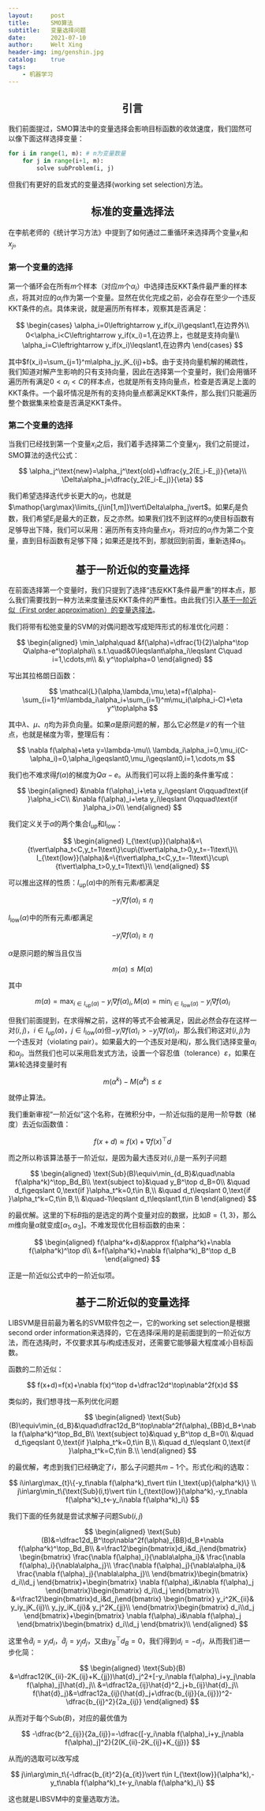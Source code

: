 ```yaml
---
layout:     post
title:      SMO算法
subtitle:   变量选择问题
date:       2021-07-10
author:     Welt Xing
header-img: img/genshin.jpg
catalog:    true
tags:
    - 机器学习
---
```


## <center>引言

我们前面提过，SMO算法中的变量选择会影响目标函数的收敛速度，我们固然可以像下面这样选择变量：

```python
for i in range(1, m): # m为变量数量
    for j in range(i+1, m):
        solve subProblem(i, j)
```

但我们有更好的启发式的变量选择(working set selection)方法。

## <center>标准的变量选择法

在李航老师的《统计学习方法》中提到了如何通过二重循环来选择两个变量$x_i$和$x_j$。

### 第一个变量的选择

第一个循环会在所有$m$个样本（对应$m$个$\alpha_i$）中选择违反KKT条件最严重的样本点，将其对应的$\alpha_i$作为第一个变量。显然在优化完成之前，必会存在至少一个违反KKT条件的点。具体来说，就是遍历所有样本，观察其是否满足：

$$
\begin{cases}
\alpha_i=0\leftrightarrow y_if(x_i)\geqslant1,在边界外\\
0<\alpha_i<C\leftrightarrow y_if(x_i)=1,在边界上，也就是支持向量\\
\alpha_i=C\leftrightarrow y_if(x_i)\leqslant1,在边界内
\end{cases}
$$

其中$f(x_i)=\sum_{j=1}^m\alpha_jy_jK_{ij}+b$。由于支持向量机解的稀疏性，我们知道对解产生影响的只有支持向量，因此在选择第一个变量时，我们会用循环遍历所有满足$0<\alpha_i<C$的样本点，也就是所有支持向量点，检查是否满足上面的KKT条件。一个最坏情况是所有的支持向量点都满足KKT条件，那么我们只能遍历整个数据集来检查是否满足KKT条件。

### 第二个变量的选择

当我们已经找到第一个变量$x_i$之后，我们着手选择第二个变量$x_j$，我们之前提过，SMO算法的迭代公式：

$$
\alpha_j^\text{new}=\alpha_j^\text{old}+\dfrac{y_2(E_i-E_j)}{\eta}\\
\Delta\alpha_j=\dfrac{y_2(E_i-E_j)}{\eta}
$$

我们希望选择迭代步长更大的$\alpha_j$，也就是$\mathop{\arg\max}\limits_{j\in[1,m]}\vert\Delta\alpha_j\vert$。如果$E_j$是负数，我们希望$E_j$是最大的正数，反之亦然。如果我们找不到这样的$\alpha_j$使目标函数有足够导出下降，我们可以采用：遍历所有支持向量点$x_j$，将对应的$\alpha_j$作为第二个变量，直到目标函数有足够下降；如果还是找不到，那就回到前面，重新选择$\alpha_1$。

## <center>基于一阶近似的变量选择

在前面选择第一个变量时，我们只提到了选择“违反KKT条件最严重”的样本点，那么我们需要找到一种方法来度量违反KKT条件的严重性。由此我们引入[基于一阶近似（First order approximation）的变量选择法](https://www.jmlr.org/papers/volume6/fan05a/fan05a.pdf)。

我们将带有松弛变量的SVM的对偶问题改写成矩阵形式的标准优化问题：

$$
\begin{aligned}
\min_\alpha\quad &f(\alpha)=\dfrac{1}{2}\alpha^\top Q\alpha-e^\top\alpha\\
s.t.\quad&0\leqslant\alpha_i\leqslant C\quad i=1,\cdots,m\\
&\ y^\top\alpha=0
\end{aligned}
$$

写出其拉格朗日函数：

$$
\mathcal{L}(\alpha,\lambda,\mu,\eta)=f(\alpha)-\sum_{i=1}^m\lambda_i\alpha_i+\sum_{i=1}^m\mu_i(\alpha_i-C)+\eta y^\top\alpha
$$

其中$\lambda$、$\mu$、$\eta$均为非负向量。如果$\alpha$是原问题的解，那么它必然是$\mathcal{L}$的有一个驻点，也就是梯度为零，整理后有：

$$
\nabla f(\alpha)+\eta y=\lambda-\mu\\
\lambda_i\alpha_i=0,\mu_i(C-\alpha_i)=0,\alpha_i\geqslant0,\mu_i\geqslant0,i=1,\cdots,m
$$

我们也不难求得$f(\alpha)$的梯度为$Q\alpha-e$。从而我们可以将上面的条件重写成：

$$
\begin{aligned}
&\nabla f(\alpha)_i+\eta y_i\geqslant 0\qquad\text{if }\alpha_i<C\\
&\nabla f(\alpha)_i+\eta y_i\leqslant 0\qquad\text{if }\alpha_i>0\\
\end{aligned}
$$

我们定义关于$\alpha$的两个集合$I_{\text{up}}$和$I_{\text{low}}$：

$$
\begin{aligned}
I_{\text{up}}(\alpha)&=\{t\vert\alpha_t<C,y_t=1\text\}\cup\{t\vert\alpha_t>0,y_t=-1\text\}\\
I_{\text{low}}(\alpha)&=\{t\vert\alpha_t<C,y_t=-1\text\}\cup\{t\vert\alpha_t>0,y_t=1\text\}\\
\end{aligned}
$$

可以推出这样的性质：$I_\text{up}(\alpha)$中的所有元素$i$都满足

$$
-y_i\nabla f(\alpha)_i\leqslant\eta
$$

$I_\text{low}(\alpha)$中的所有元素$i$都满足

$$-y_i\nabla f(\alpha)_i\geqslant\eta$$

$\alpha$是原问题的解当且仅当

$$
m(\alpha)\leqslant M(\alpha)
$$

其中

$$
m(\alpha)=\max_{i\in I_\text{up}(\alpha)}-y_i\nabla f(\alpha)_i,
M(\alpha)=\min_{i\in I_\text{low}(\alpha)}-y_i\nabla f(\alpha)_i
$$

但我们前面提到，在求得解之前，这样的等式不会被满足，因此必然会存在这样一对$(i,j)$，$i\in I_{\text{up}}(\alpha)$，$j\in I_{\text{low}}(\alpha)$但$-y_i\nabla f(\alpha)_i>-y_j\nabla f(\alpha)_j$，那么我们称这对$(i,j)$为一个违反对（violating pair）。如果最大的一个违反对是$i$和$j$，那么我们选择变量$\alpha_i$和$\alpha_j$。当然我们也可以采用启发式方法，设置一个容忍值（tolerance）$\varepsilon$，如果在第$k$轮选择变量时有

$$
m(\alpha^k)-M(\alpha^k)\leqslant\varepsilon
$$

就停止算法。

我们重新审视“一阶近似”这个名称，在微积分中，一阶近似指的是用一阶导数（梯度）去近似函数值：

$$
f(x+d)\approx f(x)+\nabla f(x)^\top d
$$

而之所以称该算法基于一阶近似，是因为最大违反对$(i,j)$是一系列子问题

$$
\begin{aligned}
\text{Sub}(B)\equiv\min_{d_B}&\quad\nabla f(\alpha^k)^\top_Bd_B\\
\text{subject to}&\quad y_B^\top d_B=0\\
&\quad d_t\geqslant 0,\text{if }\alpha_t^k=0,t\in B,\\
&\quad d_t\leqslant 0,\text{if }\alpha_t^k=C,t\in B,\\
&\quad-1\leqslant d_t\leqslant1,t\in B
\end{aligned}
$$

的最优解。这里的下标$B$指的是选定的两个变量对应的数据，比如$B=\{1,3\}$，那么$m$维向量$\alpha$就变成$[\alpha_1,\alpha_3]$。不难发现优化目标函数的由来：

$$
\begin{aligned}
f(\alpha^k+d)&\approx f(\alpha^k)+\nabla f(\alpha^k)^\top d\\
&=f(\alpha^k)+\nabla f(\alpha^k)_B^\top d_B
\end{aligned}
$$

正是一阶近似公式中的一阶近似项。

## <center>基于二阶近似的变量选择

LIBSVM是目前最为著名的SVM软件包之一，它的working set selection是根据second order information来选择的，它在选择$i$采用的是前面提到的一阶近似方法，而在选择$j$时，不仅要求其与$i$构成违反对，还需要它能够最大程度减小目标函数。

函数的二阶近似：

$$
f(x+d)=f(x)+\nabla f(x)^\top d+\dfrac12d^\top\nabla^2f(x)d
$$

类似的，我们想寻找一系列优化问题

$$
\begin{aligned}
\text{Sub}(B)\equiv\min_{d_B}&\quad\dfrac12d_B^\top\nabla^2f(\alpha)_{BB}d_B+\nabla f(\alpha^k)^\top_Bd_B\\
\text{subject to}&\quad y_B^\top d_B=0\\
&\quad d_t\geqslant 0,\text{if }\alpha_t^k=0,t\in B,\\
&\quad d_t\leqslant 0,\text{if }\alpha_t^k=C,t\in B.\\
\end{aligned}
$$

的最优解，考虑到我们已经确定了$i$，那么子问题共$m-1$个。形式化$i$和$j$的选取：

$$
i\in\arg\max_{t}\{-y_t\nabla f(\alpha^k)_t\vert t\in I_\text{up}(\alpha^k)\} \\
j\in\arg\min_t\{\text{Sub}(i,t)\vert t\in I_{\text{low}}(\alpha^k),-y_t\nabla f(\alpha^k)_t<-y_i\nabla f(\alpha^k)_i\}
$$

我们下面的任务就是尝试求解子问题$\text{Sub}(i,j)$

$$
\begin{aligned}
\text{Sub}(B)&=\dfrac12d_B^\top\nabla^2f(\alpha)_{BB}d_B+\nabla f(\alpha^k)^\top_Bd_B\\
&=\frac12\begin{bmatrix}d_i&d_j\end{bmatrix}
\begin{bmatrix}
\frac{\nabla f(\alpha)_i}{\nabla\alpha_i}&
\frac{\nabla f(\alpha)_i}{\nabla\alpha_j}\\
\frac{\nabla f(\alpha)_j}{\nabla\alpha_i}&
\frac{\nabla f(\alpha)_j}{\nabla\alpha_j}\\
\end{bmatrix}\begin{bmatrix}
d_i\\d_j
\end{bmatrix}+\begin{bmatrix}
\nabla f(\alpha)_i&\nabla f(\alpha)_j
\end{bmatrix}\begin{bmatrix}
d_i\\d_j
\end{bmatrix}\\
&=\frac12\begin{bmatrix}d_i&d_j\end{bmatrix}
\begin{bmatrix}
y_i^2K_{ii}&
y_iy_jK_{ij}\\
y_jy_iK_{ji}&
y_j^2K_{jj}\\
\end{bmatrix}\begin{bmatrix}
d_i\\d_j
\end{bmatrix}+\begin{bmatrix}
\nabla f(\alpha)_i&\nabla f(\alpha)_j
\end{bmatrix}\begin{bmatrix}
d_i\\d_j
\end{bmatrix}\\
\end{aligned}
$$

这里令$\hat{d}_i=y_id_i$，$\hat{d}_j=y_jd_j$，又由$y_B^\top d_B=0$，我们得到$d_i=-d_j$，从而我们进一步化简：

$$
\begin{aligned}
\text{Sub}(B)
&=\dfrac12(K_{ii}-2K_{ij}+K_{jj})\hat{d}_j^2+[-y_i\nabla f(\alpha)_i+y_j\nabla f(\alpha)_j]\hat{d}_j\\
&=\dfrac12a_{ij}\hat{d}^2_j+b_{ij}\hat{d}_j\\
f(\hat{d}_j)&=\dfrac12a_{ij}(\hat{d}_j+\dfrac{b_{ij}}{a_{ij}})^2-\dfrac{b_{ij}^2}{2a_{ij}}
\end{aligned}
$$

从而对于每个$\text{Sub}(B)$，对应的最优值为

$$
-\dfrac{b^2_{ij}}{2a_{ij}}=-\dfrac{[-y_i\nabla f(\alpha)_i+y_j\nabla f(\alpha)_j]^2}{2(K_{ii}-2K_{ij}+K_{jj})}
$$

从而$j$的选取可以改写成

$$
j\in\arg\min_t\{-\dfrac{b_{it}^2}{a_{it}}\vert t\in I_{\text{low}}(\alpha^k),-y_t\nabla f(\alpha^k)_t<-y_i\nabla f(\alpha^k)_i\}
$$

这也就是LIBSVM中的变量选取方法。
